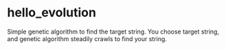 # hello_evolution
Simple genetic algorithm to find the target string.
You choose target string, and genetic algorithm steadily crawls to find your string.


